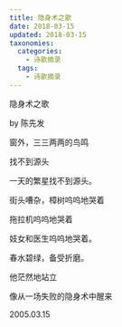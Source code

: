 ```yaml
---
title: 隐身术之歌
date: 2018-03-15
updated: 2018-03-15
taxonomies:
  categories:
    - 诗歌摘录
  tags:
    - 诗歌摘录
---
```

隐身术之歌

by 陈先发

窗外，三三两两的鸟鸣

找不到源头

一天的繁星找不到源头。

街头嘈杂，樟树呜呜地哭着

拖拉机呜呜地哭着

妓女和医生呜呜地哭着。

春水碧绿，备受折磨。

他茫然地站立

像从一场失败的隐身术中醒来

2005.03.15
